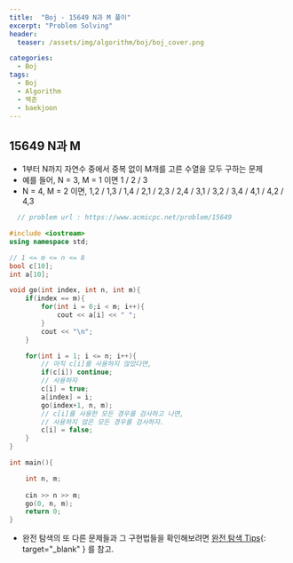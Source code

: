 ```yaml
---
title:  "Boj - 15649 N과 M 풀이"
excerpt: "Problem Solving"
header:
  teaser: /assets/img/algorithm/boj/boj_cover.png

categories:
  - Boj
tags:
  - Boj
  - Algorithm
  - 백준
  - baekjoon
---
```

## 15649 N과 M

- 1부터 N까지 자연수 중에서 중복 없이 M개를 고른 수열을 모두 구하는 문제
- 예를 들어, N = 3, M = 1 이면 1 / 2 / 3
- N = 4, M = 2 이면, 1,2 / 1,3 / 1,4 / 2,1 / 2,3 / 2,4 / 3,1 / 3,2 / 3,4 / 4,1 / 4,2 / 4,3

```cpp
  // problem url : https://www.acmicpc.net/problem/15649

#include <iostream>
using namespace std;

// 1 <= m <= n <= 8
bool c[10];
int a[10];

void go(int index, int n, int m){
    if(index == m){
        for(int i = 0;i < m; i++){
            cout << a[i] << " ";
        }
        cout << "\n";
    }

    for(int i = 1; i <= n; i++){
        // 아직 c[i]를 사용하지 않았다면,
        if(c[i]) continue;
        // 사용하자
        c[i] = true;
        a[index] = i;
        go(index+1, n, m);
        // c[i]를 사용한 모든 경우를 검사하고 나면, 
        // 사용하지 않은 모든 경우를 검사하자.
        c[i] = false;
    }
}

int main(){

    int n, m;
    
    cin >> n >> m;
    go(0, n, m);
    return 0;
}
```

- 완전 탐색의 또 다른 문제들과 그 구현법들을 확인해보려면 [완전 탐색 Tips](https://hyunjae-lee.github.io/problem%20solving/bruteforce/){: target="_blank" } 를 참고.

